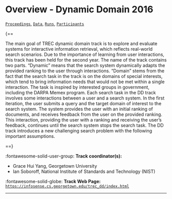 # Overview - Dynamic Domain 2016

[`Proceedings`](./proceedings.md), [`Data`](./data.md), [`Runs`](./runs.md), [`Participants`](./participants.md)

{==

The main goal of TREC dynamic domain track is to explore and evaluate systems for interactive information retrieval, which reflects real-world search scenarios. Due to the importance of learning from user interactions, this track has been held for the second year. The name of the track contains two parts. “Dynamic” means that the search system dynamically adapts the provided ranking to the user through interactions. “Domain” stems from the fact that the search task in the track is on the domains of special interests, which tend to bring information needs that would not be met within a single interaction. The task is inspired by interested groups in government, including the DARPA Memex program. Each search task in the DD track involves some interactions between a user and a search system. In the first iteration, the user submits a query and the target domain of interest to the search system. The system provides the user with an initial ranking of documents, and receives feedback from the user on the provided ranking. This interaction, providing the user with a ranking and receiving the user’s feedback, continues until the search system stops the search task. The DD track introduces a new challenging search problem with the following important assumptions.

==}

:fontawesome-solid-user-group: **Track coordinator(s):**

- Grace Hui Yang, Georgetown University 
- Ian Soboroff, National Institute of Standards and Technology (NIST) 

:fontawesome-solid-globe: **Track Web Page:** [`https://infosense.cs.georgetown.edu/trec_dd/index.html`](https://infosense.cs.georgetown.edu/trec_dd/index.html) 

---

